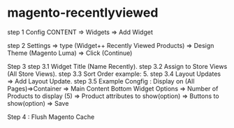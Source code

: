 # magento-recentlyviewed

step 1 Config
CONTENT => Widgets => Add Widget

step 2 
Settings => type (Widget++ Recently Viewed Products) => Design Theme (Magento Luma) => Click (Continue)

Step 3 
step 3.1   Widget Title (Name Recently).
step 3.2   Assign to Store Views (All Store Views).
step 3.3   Sort Order  example:  5.
step 3.4   Layout Updates => Add Layout Update.
step 3.5
      Example Congfig :
      Display on (All Pages)=>Container => Main Content Bottom
      Widget Options => Number of Products to display (5) => Product attributes to show(option) => Buttons to show(option) => Save
      
Step 4 : Flush Magento Cache

